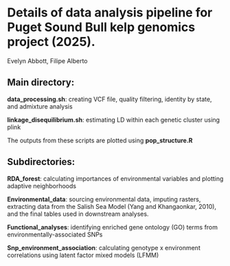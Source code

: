 # Details of data analysis pipeline for Puget Sound Bull kelp genomics project (2025).
Evelyn Abbott, Filipe Alberto

## Main directory:
**data_processing.sh**: creating VCF file, quality filtering, identity by state, and admixture analysis

**linkage_disequilibrium.sh**: estimating LD within each genetic cluster using plink  

The outputs from these scripts are plotted using **pop_structure.R**

## Subdirectories:  
**RDA_forest**: calculating importances of environmental variables and plotting adaptive neighborhoods 

**Environmental_data**: sourcing environmental data, imputing rasters, extracting data from the Salish Sea Model (Yang and Khangaonkar, 2010), and the final tables used in downstream analyses. 

**Functional_analyses**: identifying enriched gene ontology (GO) terms from environmentally-associated SNPs  

**Snp_environment_association**: calculating genotype x environment correlations using latent factor mixed models (LFMM)


